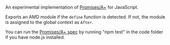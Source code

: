 An experimental implementation of [Promises/A+](https://github.com/promises-aplus/promises-spec) for JavaScript.

Exports an AMD module if the ```define``` function is detected. If not, the module is assigned to the global context as ```After```.

You can run the [Promises/A+ spec](https://github.com/promises-aplus/promises-spec) by running "npm test" in the code folder if you have node.js installed.